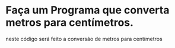 # Faça um Programa que converta metros para centímetros.
neste código será feito a conversão de metros para centímetros
